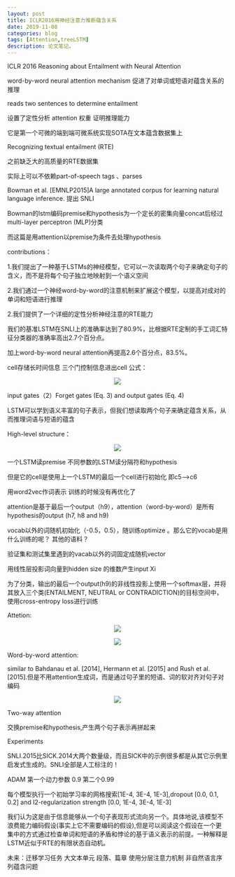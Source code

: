 ```yaml
---
layout: post
title: ICLR2016用神经注意力推断蕴含关系
date: 2019-11-08
categories: blog
tags: [Attention,treeLSTM]
description: 论文笔记。
---
```


ICLR 2016 Reasoning about Entailment with Neural Attention

word-by-word neural attention mechanism 促进了对单词或短语对蕴含关系的推理

reads two sentences to determine entailment

设置了定性分析 attention 权重 证明推理能力

它是第一个可微的端到端可微系统实现SOTA在文本蕴含数据集上

Recognizing textual entailment (RTE)

之前缺乏大的高质量的RTE数据集

实际上可以不依赖part-of-speech tags 、parses

Bowman et al. [EMNLP2015]A large annotated corpus for learning natural language inference. 提出 SNLI

Bowman的lstm编码premise和hypothesis为一个定长的密集向量concat后经过multi-layer perceptron (MLP)分类

而这篇是用attention以premise为条件去处理hypothesis

contributions：

1.我们提出了一种基于LSTMs的神经模型，它可以一次读取两个句子来确定句子的含义，而不是将每个句子独立地映射到一个语义空间

2.我们通过一个神经word-by-word的注意机制来扩展这个模型，以提高对成对的单词和短语进行推理

2.我们提供了一个详细的定性分析神经注意的RTE能力

我们的基准LSTM在SNLI上的准确率达到了80.9%，比根据RTE定制的手工词汇特征分类器的准确率高出2.7个百分点。

加上word-by-word neural attention再提高2.6个百分点，83.5%。

cell存储长时间信息 三个门控制信息进出cell 公式：

<center>
	<p><img src="https://raw.githubusercontent.com/xiangrongzeng/waaaaaag.github.io/edit/master/_posts/img/clip_image002.jpg" align="center"></p>
</center>
input gates（2）Forget gates (Eq. 3) and output gates (Eq. 4)

LSTM可以学到语义丰富的句子表示，但我们想读取两个句子来确定蕴含关系，从而推理词语与短语的蕴含

High-level structure：

<center>
	<p><img src="https://raw.githubusercontent.com/xiangrongzeng/waaaaaag.github.io/edit/master/_posts/img/clip_image004.jpg" align="center"></p>
</center>

一个LSTM读premise 不同参数的LSTM读分隔符和hypothesis

但是它的cell是使用上一个LSTM的最后一个cell进行初始化 即c5-->c6 

用word2vec作词表示 训练的时候没有再优化了 

attention是基于最后一个output（h9），attention（word-by-word）是所有hypothesis的output (h7, h8 and h9)

vocab以外的词随机初始化（-0.5，0.5），随训练optimize 。那么它的vocab是用什么训练的呢？ 其他的语料？

验证集和测试集里遇到的vacab以外的词固定成随机vector

用线性层投影词向量到hidden size 的维数产生input Xi

为了分类，输出的最后一个output(h9)的非线性投影上使用一个softmax层，并将其放入三个类(ENTAILMENT, NEUTRAL or CONTRADICTION)的目标空间中，使用cross-entropy loss进行训练

Attetion:

<center>
	<p><img src="https://raw.githubusercontent.com/xiangrongzeng/waaaaaag.github.io/edit/master/_posts/img/clip_image006.jpg" align="center"></p>
</center>

 

<center>
	<p><img src="https://raw.githubusercontent.com/xiangrongzeng/waaaaaag.github.io/edit/master/_posts/img/clip_image008.jpg" align="center"></p>
</center>

Word-by-word attention:

similar to Bahdanau et al. [2014], Hermann et al. [2015] and Rush et al. [2015].但是不用attention生成词，而是通过句子里的短语、词的软对齐对句子对编码

<center>
	<p><img src="https://raw.githubusercontent.com/xiangrongzeng/waaaaaag.github.io/edit/master/_posts/img/clip_image010.jpg" align="center"></p>
</center>

Two-way attention

交换premise和hypothesis,产生两个句子表示再拼起来

Experiments

SNLI.2015比SICK.2014大两个数量级，而且SICK中的示例很多都是从其它示例里启发式生成的。SNLI全部是人工标注的！

ADAM 第一个动力参数 0.9 第二个0.99

每个模型执行一个初始学习率的网格搜索[1E-4, 3E-4, 1E-3],dropout [0.0, 0.1, 0.2] and l2-regularization strength [0.0, 1E-4, 3E-4, 1E-3]

我们认为这是由于信息能够从一个句子表现形式流向另一个。具体地说,该模型不浪费能力编码假设(事实上它不需要编码的假设),但是可以阅读这个假设在一个更集中的方式通过检查单词和短语的矛盾和悖论的基于语义表示的前提。一种解释是LSTM近似于RTE的有限状态自动机。

未来：迁移学习任务 大文本单元 段落、篇章 使用分层注意力机制 非自然语言序列蕴含问题

 

 

 
